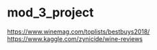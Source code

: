 # mod_3_project

https://www.winemag.com/toplists/bestbuys2018/
https://www.kaggle.com/zynicide/wine-reviews

